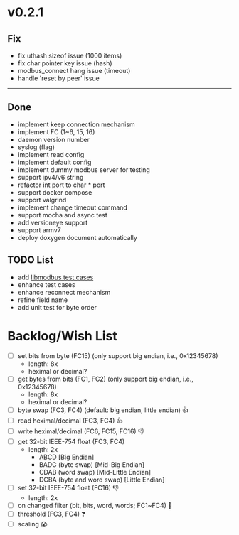 # v0.2.1

## Fix
- fix uthash sizeof issue (1000 items)
- fix char pointer key issue (hash)
- modbus_connect hang issue (timeout)
- handle 'reset by peer' issue 

---

## Done
- implement keep connection mechanism 
- implement FC (1~6, 15, 16)
- daemon version number
- syslog (flag)
- implement read config
- implement default config
- implement dummy modbus server for testing
- support ipv4/v6 string
- refactor int port to char * port
- support docker compose
- support valgrind
- implement change timeout command
- support mocha and async test
- add versioneye support
- support armv7
- deploy doxygen document automatically

## TODO List
- add [libmodbus test cases](https://github.com/stephane/libmodbus/tree/master/tests)
- enhance test cases
- enhance reconnect mechanism
- refine field name
- add unit test for byte order

# Backlog/Wish List
- [ ] set bits from byte (FC15) (only support big endian, i.e., 0x12345678)
    - length: 8x
    - heximal or decimal?
- [ ] get bytes from bits (FC1, FC2) (only support big endian, i.e., 0x12345678)
    - length: 8x
    - heximal or decimal?
- [ ] byte swap (FC3, FC4) (default: big endian, little endian) :thumbsup:
- [ ] read heximal/decimal (FC3, FC4) :thumbsup:
- [ ] write heximal/decimal (FC6, FC15, FC16) :thumbsdown:
- [ ] get 32-bit IEEE-754 float (FC3, FC4)
    - length: 2x
        - ABCD [Big Endian]
        - BADC (byte swap) [Mid-Big Endian]
        - CDAB (word swap) [Mid-Little Endian]
        - DCBA (byte and word swap) [Little Endian]
- [ ] set 32-bit IEEE-754 float (FC16) :thumbsdown:
    - length: 2x
- [ ] on changed filter (bit, bits, word, words; FC1~FC4) :clap:
- [ ] threshold (FC3, FC4) :question:
- [ ] scaling :scream: